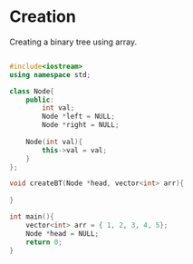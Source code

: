 # Creation 

Creating a binary tree using  array.

```cpp

#include<iostream>
using namespace std;

class Node{
    public:
        int val;
        Node *left = NULL;
        Node *right = NULL;
    
    Node(int val){
        this->val = val;
    }
};

void createBT(Node *head, vector<int> arr){
    
}

int main(){
    vector<int> arr = { 1, 2, 3, 4, 5};
    Node *head = NULL;
    return 0;
}
```